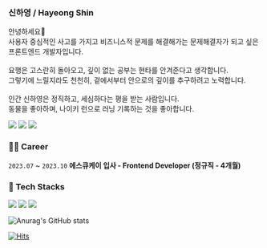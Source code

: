 ### 신하영 / Hayeong Shin
안녕하세요👋 <br/>
사용자 중심적인 사고를 가지고 비즈니스적 문제를 해결해가는 문제해결자가 되고 싶은 프론트엔드 개발자입니다.<br/>
<br/>
요행은 고스란히 돌아오고, 깊이 없는 공부는 현타를 안겨준다고 생각합니다. <br/>
그렇기에 느릴지라도 천천히, 겉에서부터 안으로의 깊이를 추구하려고 노력합니다. <br/>
<br/>
인간 신하영은 정직하고, 세심하다는 평을 받는 사람입니다.<br/>
동물을 좋아하며, 나이키 런으로 러닝 기록하는 것을 좋아합니다.<br/>

<a href="https://steep-agreement-07d.notion.site/Hayeong-Shin-f50e2f52ad5b478ab9f8cfaf56086292?pvs=4" target="_blank"><img src="https://img.shields.io/badge/resume-dd0b78?style=flat&logo=notion&logoColor=white"></a> 
<a href="https://velog.io/@gnoeyah" target="_blank"><img src="https://img.shields.io/badge/blog-20C997?style=flat&logo=velog&logoColor=white"></a> 
<a href="https://www.linkedin.com/in/hayeong-shin-074996227" target="_blank"><img src="https://img.shields.io/badge/LinkedIn-0A66C2?style=flat&logo=LinkedIn&logoColor=white"></a>

### 👩‍💻 Career

`2023.07` ~ `2023.10` **에스큐케이 입사 - Frontend Developer (정규직 - 4개월)**

### 👾 Tech Stacks
<img src="https://img.shields.io/badge/JavaScript-F7DF1E?style=flat&logo=javascript&logoColor=white"> <img src="https://img.shields.io/badge/TypeScript-3178C6?style=flat&logo=typescript&logoColor=white"> 
<img src="https://img.shields.io/badge/ReactJs-61DAFB?style=flat&logo=react&logoColor=white"> 
 


![Anurag's GitHub stats](https://github-readme-stats.vercel.app/api?username=Hayeong8957&show_icons=true&theme=radical)



[![Hits](https://hits.seeyoufarm.com/api/count/incr/badge.svg?url=https%3A%2F%2Fgithub.com%2FHayeong8957&count_bg=%23DD0B78&title_bg=%23FF97CD&icon=&icon_color=%23E7E7E7&title=hits)](https://hits.seeyoufarm.com)
